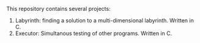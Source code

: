 This repository contains several projects:

1. Labyrinth: finding a solution to a multi-dimensional labyrinth. Written in C.
2. Executor: Simultanous testing of other programs. Written in C.

